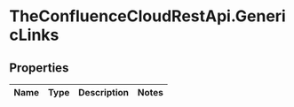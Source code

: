 # TheConfluenceCloudRestApi.GenericLinks

## Properties
Name | Type | Description | Notes
------------ | ------------- | ------------- | -------------
